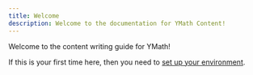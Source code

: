```yaml
---
title: Welcome
description: Welcome to the documentation for YMath Content!
---
```


Welcome to the content writing guide for YMath! 

If this is your first time here, then you need to [set up your environment](/readme.md).
<!--stackedit_data:
eyJoaXN0b3J5IjpbLTEzOTA2OTc1MTBdfQ==
-->